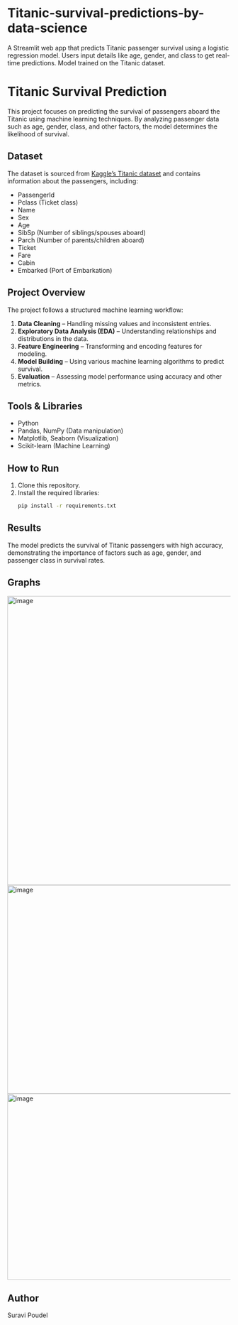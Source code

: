 # Titanic-survival-predictions-by-data-science
A Streamlit web app that predicts Titanic passenger survival using a logistic regression model. Users input details like age, gender, and class to get real-time predictions. Model trained on the Titanic dataset.

# Titanic Survival Prediction

This project focuses on predicting the survival of passengers aboard the Titanic using machine learning techniques. By analyzing passenger data such as age, gender, class, and other factors, the model determines the likelihood of survival.

## Dataset
The dataset is sourced from [Kaggle’s Titanic dataset](https://www.kaggle.com/c/titanic/data) and contains information about the passengers, including:  
- PassengerId  
- Pclass (Ticket class)  
- Name  
- Sex  
- Age  
- SibSp (Number of siblings/spouses aboard)  
- Parch (Number of parents/children aboard)  
- Ticket  
- Fare  
- Cabin  
- Embarked (Port of Embarkation)  

## Project Overview
The project follows a structured machine learning workflow:  
1. **Data Cleaning** – Handling missing values and inconsistent entries.  
2. **Exploratory Data Analysis (EDA)** – Understanding relationships and distributions in the data.  
3. **Feature Engineering** – Transforming and encoding features for modeling.  
4. **Model Building** – Using various machine learning algorithms to predict survival.  
5. **Evaluation** – Assessing model performance using accuracy and other metrics.  

## Tools & Libraries
- Python  
- Pandas, NumPy (Data manipulation)  
- Matplotlib, Seaborn (Visualization)  
- Scikit-learn (Machine Learning)  

## How to Run
1. Clone this repository.  
2. Install the required libraries:  
   ```bash
   pip install -r requirements.txt

## Results

The model predicts the survival of Titanic passengers with high accuracy, demonstrating the importance of factors such as age, gender, and passenger class in survival rates.

## Graphs
<img width="785" height="651" alt="image" src="https://github.com/user-attachments/assets/fdda976e-4222-47ee-9b9c-51f469cf1cb9" />
<img width="1718" height="470" alt="image" src="https://github.com/user-attachments/assets/3cb3d6ee-40c8-41b4-8b90-402da85b207d" />
<img width="1719" height="419" alt="image" src="https://github.com/user-attachments/assets/0743126c-b93b-42c5-b369-f40209bee9cc" />



## Author

Suravi Poudel

   
